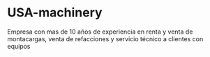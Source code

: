 # USA-machinery
Empresa con mas de 10 años de experiencia en renta y venta de montacargas, venta de refacciones y servicio técnico a clientes con equipos
